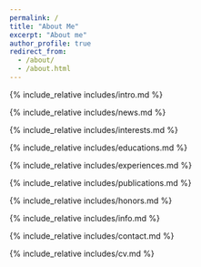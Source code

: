 ```yaml
---
permalink: /
title: "About Me"
excerpt: "About me"
author_profile: true
redirect_from: 
  - /about/
  - /about.html
---
```


<span class='anchor' id='about-me'></span>
{% include_relative includes/intro.md %}

{% include_relative includes/news.md %}

{% include_relative includes/interests.md %}

{% include_relative includes/educations.md %}

{% include_relative includes/experiences.md %}

{% include_relative includes/publications.md %}

{% include_relative includes/honors.md %}

{% include_relative includes/info.md %}

{% include_relative includes/contact.md %}

{% include_relative includes/cv.md %}

